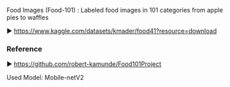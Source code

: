 Food Images (Food-101)
: Labeled food images in 101 categories from apple pies to waffles

▶ https://www.kaggle.com/datasets/kmader/food41?resource=download

### Reference

▶ https://github.com/robert-kamunde/Food101Project

Used Model: Mobile-netV2